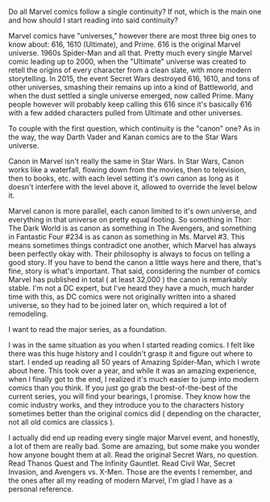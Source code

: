 Do all Marvel comics follow a single continuity? If not, which is the main one and how should I start reading into said continuity?

Marvel comics have "universes," however there are most three big ones to know about: 616, 1610 (Ultimate), and Prime. 616 is the original Marvel universe. 1960s Spider-Man and all that. Pretty much every single Marvel comic leading up to 2000, when the "Ultimate" universe was created to retell the origins of every character from a clean slate, with more modern storytelling. In 2015, the event Secret Wars destroyed 616, 1610, and tons of other universes, smashing their remains up into a kind of Battleworld, and when the dust settled a single universe emerged, now called Prime. Many people however will probably keep calling this 616 since it's basically 616 with a few added characters pulled from Ultimate and other universes.

To couple with the first question, which continuity is the "canon" one? As in the way, the way Darth Vader and Kanan comics are to the Star Wars universe.

Canon in Marvel isn't really the same in Star Wars. In Star Wars, Canon works like a waterfall, flowing down from the movies, then to television, then to books, etc. with each level setting it's own canon as long as it doesn't interfere with the level above it, allowed to override the level below it.

Marvel canon is more parallel, each canon limited to it's own universe, and everything in that universe on pretty equal footing. So something in Thor: The Dark World is as canon as something in The Avengers, and something in Fantastic Four #234 is as canon as something in Ms. Marvel #3. This means sometimes things contradict one another, which Marvel has always been perfectly okay with. Their philosophy is always to focus on telling a good story. If you have to bend the canon a little ways here and there, that's fine, story is what's important. That said, considering the number of comics Marvel has published in total ( at least 32,000 ) the canon is remarkably stable. I'm not a DC expert, but I've heard they have a much, much harder time with this, as DC comics were not originally written into a shared universe, so they had to be joined later on, which required a lot of remodeling.

I want to read the major series, as a foundation.

I was in the same situation as you when I started reading comics. I felt like there was this huge history and I couldn't grasp it and figure out where to start. I ended up reading all 50 years of Amazing Spider-Man, which I wrote about here. This took over a year, and while it was an amazing experience, when I finally got to the end, I realized it's much easier to jump into modern comics than you think. If you just go grab the best-of-the-best of the current series, you will find your bearings, I promise. They know how the comic industry works, and they introduce you to the characters history sometimes better than the original comics did ( depending on the character, not all old comics are classics ).

I actually did end up reading every single major Marvel event, and honestly, a lot of them are really bad. Some are amazing, but some make you wonder how anyone bought them at all. Read the original Secret Wars, no question. Read Thanos Quest and The Infinity Gauntlet. Read Civil War, Secret Invasion, and Avengers vs. X-Men. Those are the events I remember, and the ones after all my reading of modern Marvel, I'm glad I have as a personal reference.
